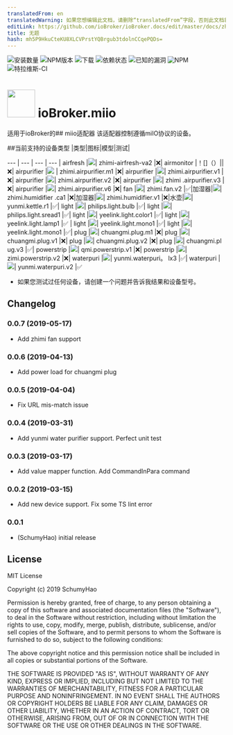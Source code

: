 ```yaml
---
translatedFrom: en
translatedWarning: 如果您想编辑此文档，请删除“translatedFrom”字段，否则此文档将再次自动翻译
editLink: https://github.com/ioBroker/ioBroker.docs/edit/master/docs/zh-cn/adapterref/iobroker.miio/README.md
title: 无题
hash: mh5P9HkuCteKU8XLCVPrstYQBrgub3tdolnCCqePQDs=
---
```

![安装数量](http://iobroker.live/badges/miio-stable.svg)
![NPM版本](http://img.shields.io/npm/v/iobroker.miio.svg)
![下载](https://img.shields.io/npm/dm/iobroker.miio.svg)
![依赖状态](https://img.shields.io/david/smarthomefans/iobroker.miio.svg)
![已知的漏洞](https://snyk.io/test/github/smarthomefans/ioBroker.miio/badge.svg)
![NPM](https://nodei.co/npm/iobroker.miio.png?downloads=true)
![特拉维斯-CI](http://img.shields.io/travis/smarthomefans/ioBroker.miio/master.svg)

<h1><img src="admin/miio.png" width="64"/> ioBroker.miio </h1>

适用于ioBroker的## miio适配器
该适配器控制遵循miIO协议的设备。

##当前支持的设备类型
|类型|图标|模型|测试|

--- | --- | --- | --- | airfresh |![](admin/icons/zhimi-airfresh-va2.png)| zhimi-airfresh-va2 |❌| airmonitor |！[]（）||❌| airpurifier |![](admin/icons/zhimi.airpurifier.m1.png) | zhimi.airpurifier.m1 |❌| airpurifier |![](admin/icons/zhimi.airpurifier.v1.png)| zhimi.airpurifier.v1 |❌| airpurifier |![](admin/icons/zhimi.airpurifier.v2.png)| zhimi.airpurifier.v2 |❌| airpurifier |![](admin/icons/zhimi.airpurifier.v3.png)| zhimi .airpurifier.v3 |❌| airpurifier |![](admin/icons/zhimi.airpurifier.v6.png)| zhimi.airpurifier.v6 |❌| fan |![](admin/icons/zhimi.fan.v2.png)| zhimi.fan.v2 |✅|加湿器|![](admin/icons/zhimi.humidifier.ca1.png)| zhimi.humidifier .ca1 |❌|加湿器|![](admin/icons/zhimi.humidifier.v1.png)| zhimi.humidifier.v1 |❌|水壶|![](admin/icons/yunmi.kettle.r1.png)| yunmi.kettle.r1 |✅| light |![](admin/icons/philips.light.bulb.png)| philips.light.bulb |✅| light |![](admin/icons/philips.light.sread1.png)| philips.light.sread1 |✅| light |![](admin/icons/yeelink.light.color1.png)| yeelink.light.color1 |✅| light |![](admin/icons/yeelink.light.lamp1.png)| yeelink.light.lamp1 |✅ | light |![](admin/icons/yeelink.light.mono1.png)| yeelink.light.mono1 |✅| light |![](admin/icons/yeelink.light.strip1.png)| yeelink.light.mono1 |✅| plug |![](admin/icons/chuangmi.plug.m1.png)| chuangmi.plug.m1 |❌| plug |![](admin/icons/chuangmi.plug.v1.png)| chuangmi.plug.v1 |❌| plug |![](admin/icons/chuangmi.plug.v2.png)| chuangmi.plug.v2 |❌| plug |![](admin/icons/chuangmi.plug.v3.png)| chuangmi.pl ug.v3 |✅| powerstrip |![](admin/icons/qmi.powerstrip.v1.png)| qmi.powerstrip.v1 |❌| powerstrip |![](admin/icons/zimi.powerstrip.v2.png)| zimi.powerstrip.v2 |❌| waterpuri |![](admin/icons/yunmi.waterpuri.lx3.png)| yunmi.waterpuri。 lx3 |✅| waterpuri |![](../../../en/adapterref/iobroker.miio/admin/icons/yunmi.waterpuri.v2.png)| yunmi.waterpuri.v2 |✅

 - 如果您测试过任何设备，请创建一个问题并告诉我结果和设备型号。

## Changelog
### 0.0.7 (2019-05-17)
* Add zhimi fan support

### 0.0.6 (2019-04-13)
* Add power load for chuangmi plug

### 0.0.5 (2019-04-04)
* Fix URL mis-match issue

### 0.0.4 (2019-03-31)
* Add yunmi water purifier support. Perfect unit test

### 0.0.3 (2019-03-17)
* Add value mapper function. Add CommandInPara command

### 0.0.2 (2019-03-15)
* Add new device support. Fix some TS lint error

### 0.0.1
* (SchumyHao) initial release

## License
MIT License

Copyright (c) 2019 SchumyHao

Permission is hereby granted, free of charge, to any person obtaining a copy
of this software and associated documentation files (the "Software"), to deal
in the Software without restriction, including without limitation the rights
to use, copy, modify, merge, publish, distribute, sublicense, and/or sell
copies of the Software, and to permit persons to whom the Software is
furnished to do so, subject to the following conditions:

The above copyright notice and this permission notice shall be included in all
copies or substantial portions of the Software.

THE SOFTWARE IS PROVIDED "AS IS", WITHOUT WARRANTY OF ANY KIND, EXPRESS OR
IMPLIED, INCLUDING BUT NOT LIMITED TO THE WARRANTIES OF MERCHANTABILITY,
FITNESS FOR A PARTICULAR PURPOSE AND NONINFRINGEMENT. IN NO EVENT SHALL THE
AUTHORS OR COPYRIGHT HOLDERS BE LIABLE FOR ANY CLAIM, DAMAGES OR OTHER
LIABILITY, WHETHER IN AN ACTION OF CONTRACT, TORT OR OTHERWISE, ARISING FROM,
OUT OF OR IN CONNECTION WITH THE SOFTWARE OR THE USE OR OTHER DEALINGS IN THE
SOFTWARE.